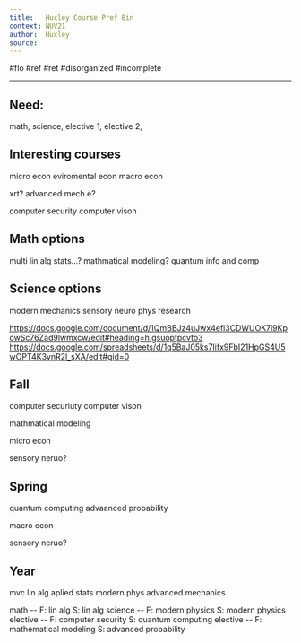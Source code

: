 ```yaml
---
title:   Huxley Course Pref Bin
context: NUV21
author:  Huxley
source: 
---
```


#flo #ref #ret  #disorganized #incomplete

---


## Need:
math, 
science, 
elective 1,
elective 2,

## Interesting courses
micro econ
eviromental econ
macro econ

xrt? 
advanced mech e?

computer security
computer vison

## Math options
multi
lin alg
stats...?
mathmatical modeling?
quantum info and comp

## Science options
modern
mechanics
sensory neuro
phys research



https://docs.google.com/document/d/1QmBBJz4uJwx4efi3CDWUOK7i9KpowSc76Zad9lwmxcw/edit#heading=h.gsuoptpcvto3
https://docs.google.com/spreadsheets/d/1q5BaJ05ks7Iifx9FbI21HpGS4U5wOPT4K3ynR2l_sXA/edit#gid=0


## Fall
computer securiuty
computer vison

mathmatical modeling

micro econ

sensory neruo?

## Spring
quantum computing
advaanced probability

macro econ

sensory neruo?

## Year
mvc
lin alg
aplied stats
modern phys
advanced mechanics


math -- F: lin alg S: lin alg
science -- F: modern physics S: modern physics
elective -- F: computer security S: quantum computing
elective -- F: mathematical modeling S: advanced probability





